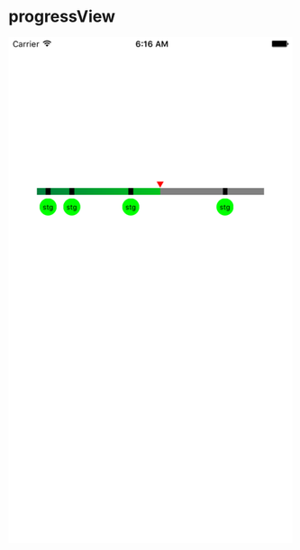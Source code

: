 # progressView

![スクショ](https://raw.githubusercontent.com/ymmtshny/progressView/master/screenshot2.png)


